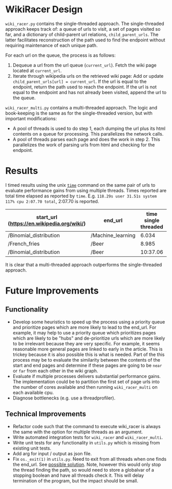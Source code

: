 # WikiRacer Design

`wiki_racer.py` contains the single-threaded approach. The single-threaded approach keeps track of: a queue of urls to visit, a set of pages visited so far, and a dictionary of child-parent url relations, `child_parent_urls`. The latter facilitates reconstruction of the path used to find the endpoint without requiring maintenance of each unique path.

For each url on the queue, the process is as follows:

1. Dequeue a url from the url queue (`current_url`). Fetch the wiki page located at `current_url`.
2. Iterate through wikipedia urls on the retrieved wiki page: Add or update `child_parent_urls[url] = current_url`. If the url is equal to the endpoint, return the path used to reach the endpoint. If the url is not equal to the endpoint and has not already been visited, append the url to the queue.

`wiki_racer_multi.py` contains a multi-threaded approach. The logic and book-keeping is the same as for the single-threaded version, but with important modifications:

* A pool of threads is used to do step 1, each dumping the url plus its html contents on a queue for processing. This parallelizes the network calls.
* A pool of threads parses each page and does the work in step 2. This parallelizes the work of parsing urls from html and checking for the endpoint.

# Results

I timed results using the unix [`time`](https://developer.apple.com/legacy/library/documentation/Darwin/Reference/ManPages/man1/time.1.html) command on the same pair of urls to evaluate performance gains from using multiple threads. Times reported are total time elapsed as reported by `time`. E.g. `118.29s user 31.51s system 117% cpu 2:07.70 total`, 2:07.70 is reported.

| start_url (https://en.wikipedia.org/wiki/)                                          | end_url                                        | time single threaded | path single threaded | time multi threaded | path multi threaded |
|-----------------------------------------------------|------------------------------------------------|----------------------|----------------------|---------------------|---------------------|
| /Binomial_distribution | /Machine_learning | 6.034                | 5                    | 3.820               | 5                   |
| /French_fries          | /Beer             | 8.985                | 2                    | 4.922               | 2                   |
| /Binomial_distribution | /Beer             | 10:37.06             | 4                    | 2:07.70             | 4                   |


It is clear that a multi-threaded approach outperforms the single-threaded approach.


# Future Improvements

## Functionality

* Develop some heuristics to speed up the process using a priority queue and prioritize pages which are more likely to lead to the end_url. For example, it may help to use a priority queue which prioritizes pages which are likely to be "hubs" and de-prioritize urls which are more likely to be irrelevant because they are very specific. For example, it seems reasonable more general pages are linked to early in the article. This is trickey because it is also possible this is what is needed. Part of the this process may be to evaluate the similarity between the contents of the start and end pages and determine if these pages are going to be `near` or `far` from each other in the wiki graph.
* Evaluate if multiple processes delivers substantial performance gains. The implementation could be to partition the first set of page urls into the number of cores available and then running `wiki_racer_multi` on each available cpu.
* Diagnose bottlenecks (e.g. use a threadprofiler).

## Technical Improvements

* Refactor code such that the command to execute wiki_racer is always the same with the option for multiple threads as an argument.
* Write automated integration tests for `wiki_racer` and `wiki_racer_multi`.
* Write unit tests for any functionality in `utils.py` which is missing from existing unit tests.
* Add arg for input / output as json file.
* Fix `os._exit(1)` in `utils.py`. Need to exit from all threads when one finds the end_url. See [possible solution](http://stackoverflow.com/questions/323972/is-there-any-way-to-kill-a-thread-in-python). Note, however this would only stop the thread finding the path, so would need to store a globalvar of a stopping boolean and have all threads check it. This will delay termination of the program, but the impact should be small.


